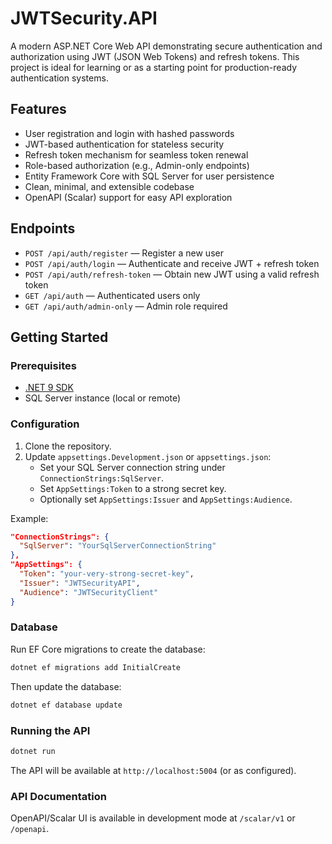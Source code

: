 # JWTSecurity.API

A modern ASP.NET Core Web API demonstrating secure authentication and authorization using JWT (JSON Web Tokens) and refresh tokens. This project is ideal for learning or as a starting point for production-ready authentication systems.

## Features

- User registration and login with hashed passwords
- JWT-based authentication for stateless security
- Refresh token mechanism for seamless token renewal
- Role-based authorization (e.g., Admin-only endpoints)
- Entity Framework Core with SQL Server for user persistence
- Clean, minimal, and extensible codebase
- OpenAPI (Scalar) support for easy API exploration

## Endpoints

- `POST /api/auth/register` — Register a new user
- `POST /api/auth/login` — Authenticate and receive JWT + refresh token
- `POST /api/auth/refresh-token` — Obtain new JWT using a valid refresh token
- `GET /api/auth` — Authenticated users only
- `GET /api/auth/admin-only` — Admin role required

## Getting Started

### Prerequisites
- [.NET 9 SDK](https://dotnet.microsoft.com/download)
- SQL Server instance (local or remote)

### Configuration
1. Clone the repository.
2. Update `appsettings.Development.json` or `appsettings.json`:
   - Set your SQL Server connection string under `ConnectionStrings:SqlServer`.
   - Set `AppSettings:Token` to a strong secret key.
   - Optionally set `AppSettings:Issuer` and `AppSettings:Audience`.

Example:
```json
"ConnectionStrings": {
  "SqlServer": "YourSqlServerConnectionString"
},
"AppSettings": {
  "Token": "your-very-strong-secret-key",
  "Issuer": "JWTSecurityAPI",
  "Audience": "JWTSecurityClient"
}
```

### Database
Run EF Core migrations to create the database:

```bash
dotnet ef migrations add InitialCreate
```

Then update the database:

```bash
dotnet ef database update
```

### Running the API
```bash
dotnet run
```
The API will be available at `http://localhost:5004` (or as configured).

### API Documentation
OpenAPI/Scalar UI is available in development mode at `/scalar/v1` or `/openapi`.


